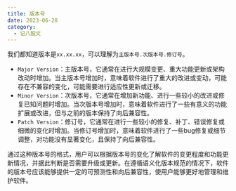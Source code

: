 ```yaml
---
title: 版本号
date: 2023-06-28
category:
  - 记八股文
---
```


<!-- more -->


我们都知道版本是`xx.xx.xx`，可以理解为`主版本号.次版本号.修订号`。

- `Major Version`：主版本号，它通常在进行大规模变更、重大功能更新或架构改动时增加。当主版本号增加时，意味着软件进行了重大的改进或变动，可能存在不兼容的变化，可能需要进行适应性更新或迁移。
- `Minor Version`：次版本号，它通常在增加新功能、进行一些较小的改进或修复已知问题时增加。当次版本号增加时，意味着软件进行了一些有意义的功能扩展或改进，但与之前的版本保持了向后兼容性。
- `Patch Version`：修订号，它通常在进行一些较小的修复、补丁、错误修复或细微的变化时增加。当修订号增加时，意味着软件进行了一些bug修复或细节调整，对功能没有显著变化，且保持了向后兼容性。

通过这种版本号的格式，用户可以根据版本号的变化了解软件的变更程度和功能更新情况，并据此判断是否需要升级或更新。在遵循语义化版本规范的情况下，软件的版本号应该能够提供一定的可预测性和向后兼容性，使用户能够更好地管理和维护软件。